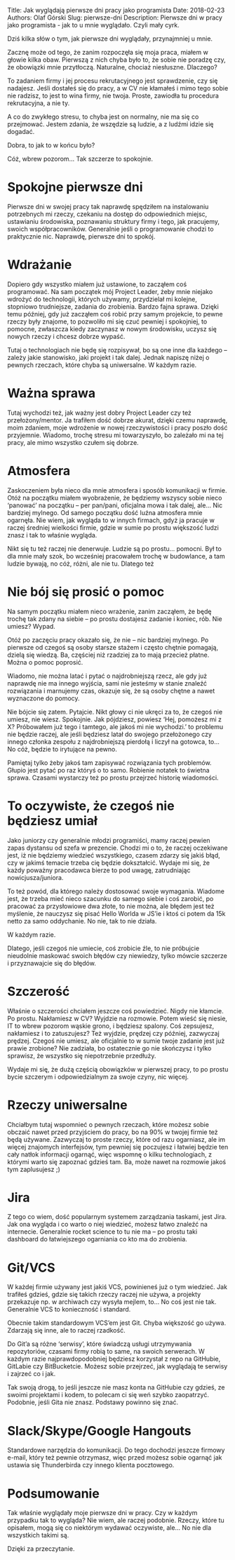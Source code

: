 Title: Jak wyglądają pierwsze dni pracy jako programista
Date: 2018-02-23
Authors: Olaf Górski
Slug: pierwsze-dni
Description: Pierwsze dni w pracy jako programista - jak to u mnie wyglądało. Czyli mały cyrk.

Dziś kilka słów o tym, jak pierwsze dni wyglądały, przynajmniej u mnie.

Zacznę może od tego, że zanim rozpoczęła się moja praca, miałem w głowie kilka obaw. Pierwszą z nich chyba było to, że sobie nie poradzę czy, że obowiązki mnie przytłoczą. Naturalne, chociaż niesłuszne. Dlaczego?

To zadaniem firmy i jej procesu rekrutacyjnego jest sprawdzenie, czy się nadajesz. Jeśli dostałeś się do pracy, a w CV nie kłamałeś i mimo tego sobie nie radzisz, to jest to wina firmy, nie twoja. Proste, zawiodła tu procedura rekrutacyjna, a nie ty.

A co do zwykłego stresu, to chyba jest on normalny, nie ma się co przejmować. Jestem zdania, że wszędzie są ludzie, a z ludźmi idzie się dogadać.

Dobra, to jak to w końcu było?

Cóż, wbrew pozorom… Tak szczerze to spokojnie.

# Spokojne pierwsze dni
Pierwsze dni w swojej pracy tak naprawdę spędziłem na instalowaniu potrzebnych mi rzeczy, czekaniu na dostęp do odpowiednich miejsc, ustawianiu środowiska, poznawaniu struktury firmy i tego, jak pracujemy, swoich współpracowników. Generalnie jeśli o programowanie chodzi to praktycznie nic. Naprawdę, pierwsze dni to spokój.

# Wdrażanie
Dopiero gdy wszystko miałem już ustawione, to zacząłem coś programować. Na sam początek mój Project Leader, żeby mnie niejako wdrożyć do technologii, których używamy, przydzielał mi kolejne, stopniowo trudniejsze, zadania do zrobienia. Bardzo fajna sprawa. Dzięki temu później, gdy już zacząłem coś robić przy samym projekcie, to pewne rzeczy były znajome, to pozwoliło mi się czuć pewniej i spokojniej, to pomocne, zwłaszcza kiedy zaczynasz w nowym środowisku, uczysz się nowych rzeczy i chcesz dobrze wypaść.

Tutaj o technologiach nie będę się rozpisywał, bo są one inne dla każdego – zależy jakie stanowisko, jaki projekt i tak dalej. Jednak napiszę niżej o pewnych rzeczach, które chyba są uniwersalne. W każdym razie.

# Ważna sprawa
Tutaj wychodzi też, jak ważny jest dobry Project Leader czy też przełożony/mentor. Ja trafiłem dość dobrze akurat, dzięki czemu naprawdę, moim zdaniem, moje wdrożenie w nowej rzeczywistości i pracy poszło dość przyjemnie. Wiadomo, trochę stresu mi towarzyszyło, bo zależało mi na tej pracy, ale mimo wszystko czułem się dobrze.

# Atmosfera
Zaskoczeniem była nieco dla mnie atmosfera i sposób komunikacji w firmie. Otóż na początku miałem wyobrażenie, że będziemy wszyscy sobie nieco ‘panować’ na początku – per pan/pani, oficjalna mowa i tak dalej, ale… Nic bardziej mylnego. Od samego początku dość luźna atmosfera mnie ogarnęła. Nie wiem, jak wygląda to w innych firmach, gdyż ja pracuje w raczej średniej wielkości firmie, gdzie w sumie po prostu większość ludzi znasz i tak to właśnie wygląda.

Nikt się tu też raczej nie denerwuje. Ludzie są po prostu… pomocni. Był to dla mnie mały szok, bo wcześniej pracowałem trochę w budowlance, a tam ludzie bywają, no cóż, różni, ale nie tu. Dlatego też

# Nie bój się prosić o pomoc
Na samym początku miałem nieco wrażenie, zanim zacząłem, że będę trochę tak zdany na siebie – po prostu dostajesz zadanie i koniec, rób. Nie umiesz? Wypad.

Otóż po zaczęciu pracy okazało się, że nie – nic bardziej mylnego. Po pierwsze od czegoś są osoby starsze stażem i często chętnie pomagają, dzielą się wiedzą. Ba, częściej niż rzadziej za to mają przecież płatne. Można o pomoc poprosić.

Wiadomo, nie można latać i pytać o najdrobniejszą rzecz, ale gdy już naprawdę nie ma innego wyjścia, sami nie jesteśmy w stanie znaleźć rozwiązania i marnujemy czas, okazuje się, że są osoby chętne a nawet wyznaczone do pomocy.

Nie bójcie się zatem. Pytajcie. Nikt głowy ci nie ukręci za to, że czegoś nie umiesz, nie wiesz. Spokojnie. Jak pójdziesz, powiesz ‘Hej, pomożesz mi z X? Próbowałem już tego i tamtego, ale jakoś mi nie wychodzi.’ to problemu nie będzie raczej, ale jeśli będziesz latał do swojego przełożonego czy innego członka zespołu z najdrobniejszą pierdołą i liczył na gotowca, to… No cóż, będzie to irytujące na pewno.

Pamiętaj tylko żeby jakoś tam zapisywać rozwiązania tych problemów. Głupio jest pytać po raz któryś o to samo. Robienie notatek to świetna sprawa. Czasami wystarczy też po prostu przejrzeć historię wiadomości.

# To oczywiste, że czegoś nie będziesz umiał
Jako juniorzy czy generalnie młodzi programiści, mamy raczej pewien zapas dystansu od szefa w prezencie. Chodzi mi o to, że raczej oczekiwane jest, iż nie będziemy wiedzieć wszystkiego, czasem zdarzy się jakiś błąd, czy w jakimś temacie trzeba cię będzie dokształcić. Wydaje mi się, że każdy poważny pracodawca bierze to pod uwagę, zatrudniając nowicjusza/juniora.

To też powód, dla którego należy dostosować swoje wymagania. Wiadome jest, że trzeba mieć nieco szacunku do samego siebie i coś zarobić, po pracować za przysłowiowe dwa złote, to nie można, ale błędem jest też myślenie, że nauczysz się pisać Hello Worlda w JS’ie i ktoś ci potem da 15k netto za samo oddychanie. No nie, tak to nie działa.

W każdym razie.

Dlatego, jeśli czegoś nie umiecie, coś zrobicie źle, to nie próbujcie nieudolnie maskować swoich błędów czy niewiedzy, tylko mówcie szczerze i przyznawajcie się do błędów.

# Szczerość
Właśnie o szczerości chciałem jeszcze coś powiedzieć. Nigdy nie kłamcie. Po prostu. Nakłamiesz w CV? Wyjdzie na rozmowie. Potem wieść się niesie, IT to wbrew pozorom wąskie grono, i będziesz spalony. Coś zepsujesz, nakłamiesz i to zatuszujesz? Też wyjdzie, prędzej czy później, zazwyczaj prędzej. Czegoś nie umiesz, ale oficjalnie to w sumie twoje zadanie jest już prawie zrobione? Nie zadziała, bo ostatecznie go nie skończysz i tylko sprawisz, że wszystko się niepotrzebnie przedłuży.

Wydaje mi się, że dużą częścią obowiązków w pierwszej pracy, to po prostu bycie szczerym i odpowiedzialnym za swoje czyny, nic więcej.

# Rzeczy uniwersalne
Chciałbym tutaj wspomnieć o pewnych rzeczach, które możesz sobie obczaić nawet przed przyjściem do pracy, bo na 90% w twojej firmie też będą używane. Zazwyczaj to proste rzeczy, które od razu ogarniasz, ale im więcej znajomych interfejsów, tym pewniej się poczujesz i łatwiej będzie ten cały natłok informacji ogarnąć, więc wspomnę o kilku technologiach, z którymi warto się zapoznać gdzieś tam. Ba, może nawet na rozmowie jakoś tym zaplusujesz ;)

# Jira
Z tego co wiem, dość popularnym systemem zarządzania taskami, jest Jira. Jak ona wygląda i co warto o niej wiedzieć, możesz łatwo znaleźć na internecie. Generalnie rocket science to tu nie ma – po prostu taki dashboard do łatwiejszego ogarniania co kto ma do zrobienia.

# Git/VCS
W każdej firmie używany jest jakiś VCS, powinieneś już o tym wiedzieć. Jak trafiłeś gdzieś, gdzie się takich rzeczy raczej nie używa, a projekty przekazuje np. w archiwach czy wysyła mejlem, to… No coś jest nie tak. Generalnie VCS to konieczność i standard.

Obecnie takim standardowym VCS’em jest Git. Chyba większość go używa. Zdarzają się inne, ale to raczej rzadkość.

Do Git’a są różne ‘serwisy’, które świadczą usługi utrzymywania repozytoriów, czasami firmy robią to same, na swoich serwerach. W każdym razie najprawdopodobniej będziesz korzystał z repo na GitHubie, GitLabie czy BitBucketcie. Możesz sobie przejrzeć, jak wyglądają te serwisy i zajrzeć co i jak.

Tak swoją drogą, to jeśli jeszcze nie masz konta na GitHubie czy gdzieś, ze swoimi projektami i kodem, to polecam ci się weń szybko zaopatrzyć. Podobnie, jeśli Gita nie znasz. Podstawy powinno się znać.

# Slack/Skype/Google Hangouts
Standardowe narzędzia do komunikacji. Do tego dochodzi jeszcze firmowy e-mail, który też pewnie otrzymasz, więc przed możesz sobie ogarnąć jak ustawia się Thunderbirda czy innego klienta pocztowego.

# Podsumowanie
Tak właśnie wyglądały moje pierwsze dni w pracy. Czy w każdym przypadku tak to wygląda? Nie wiem, ale raczej podobnie. Rzeczy, które tu opisałem, mogą się co niektórym wydawać oczywiste, ale… No nie dla wszystkich takimi są.

Dzięki za przeczytanie.